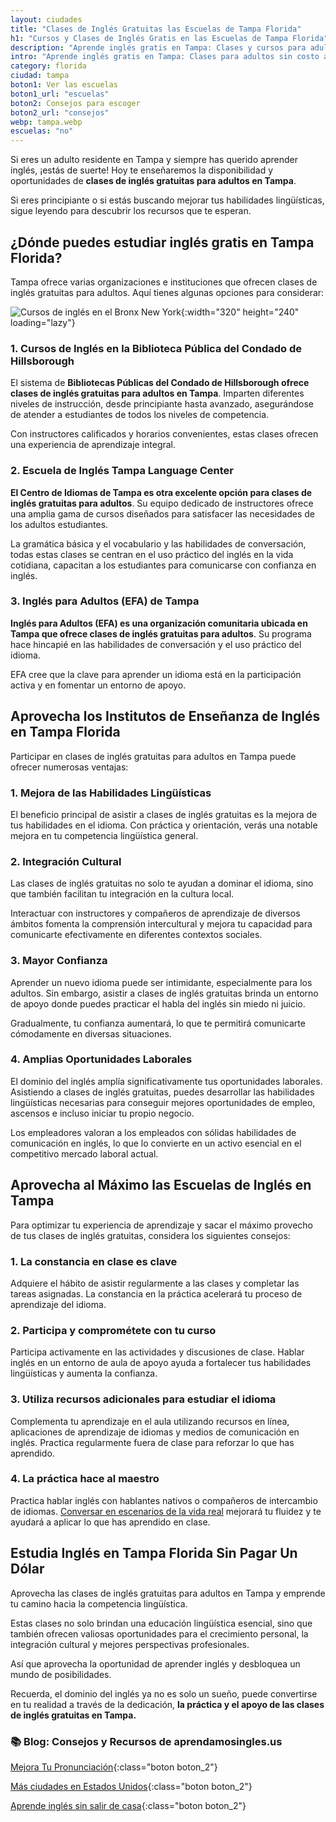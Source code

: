 ```yaml
---
layout: ciudades
title: "Clases de Inglés Gratuitas las Escuelas de Tampa Florida"
h1: "Cursos y Clases de Inglés Gratis en las Escuelas de Tampa Florida"
description: "Aprende inglés gratis en Tampa: Clases y cursos para adultos sin costo. Mejora tus habilidades y amplía tus oportunidades. ¡Aprovecha hoy!"
intro: "Aprende inglés gratis en Tampa: Clases para adultos sin costo alguno"
category: florida
ciudad: tampa
boton1: Ver las escuelas
boton1_url: "escuelas"
boton2: Consejos para escoger
boton2_url: "consejos"
webp: tampa.webp
escuelas: "no"
---
```

Si eres un adulto residente en Tampa y siempre has querido aprender inglés, ¡estás de suerte! Hoy te enseñaremos la disponibilidad y oportunidades de **clases de inglés gratuitas para adultos en Tampa**.

Si eres principiante o si estás buscando mejorar tus habilidades lingüísticas, sigue leyendo para descubrir los recursos que te esperan.

## ¿Dónde puedes estudiar inglés gratis en Tampa Florida?

Tampa ofrece varias organizaciones e instituciones que ofrecen clases de inglés gratuitas para adultos. Aquí tienes algunas opciones para considerar:

![Cursos de inglés en el Bronx New York]({{site.baseurl}}/img/{{page.webp}} "Clases inglés {{page.ciudad|capitalize}}"){:width="320" height="240" loading="lazy"}

### 1. Cursos de Inglés en la Biblioteca Pública del Condado de Hillsborough

El sistema de **Bibliotecas Públicas del Condado de Hillsborough ofrece clases de inglés gratuitas para adultos en Tampa**. Imparten diferentes niveles de instrucción, desde principiante hasta avanzado, asegurándose de atender a estudiantes de todos los niveles de competencia.

Con instructores calificados y horarios convenientes, estas clases ofrecen una experiencia de aprendizaje integral.

### 2. Escuela de Inglés Tampa Language Center

**El Centro de Idiomas de Tampa es otra excelente opción para clases de inglés gratuitas para adultos**. Su equipo dedicado de instructores ofrece una amplia gama de cursos diseñados para satisfacer las necesidades de los adultos estudiantes.

La gramática básica y el vocabulario y las habilidades de conversación, todas estas clases se centran en el uso práctico del inglés en la vida cotidiana, capacitan a los estudiantes para comunicarse con confianza en inglés.

### 3. Inglés para Adultos (EFA) de Tampa

**Inglés para Adultos (EFA) es una organización comunitaria ubicada en Tampa que ofrece clases de inglés gratuitas para adultos**. Su programa hace hincapié en las habilidades de conversación y el uso práctico del idioma.

EFA cree que la clave para aprender un idioma está en la participación activa y en fomentar un entorno de apoyo.

## Aprovecha los Institutos de Enseñanza de Inglés en Tampa Florida

Participar en clases de inglés gratuitas para adultos en Tampa puede ofrecer numerosas ventajas:

### 1. Mejora de las Habilidades Lingüísticas

El beneficio principal de asistir a clases de inglés gratuitas es la mejora de tus habilidades en el idioma. Con práctica y orientación, verás una notable mejora en tu competencia lingüística general.

### 2. Integración Cultural

Las clases de inglés gratuitas no solo te ayudan a dominar el idioma, sino que también facilitan tu integración en la cultura local.

Interactuar con instructores y compañeros de aprendizaje de diversos ámbitos fomenta la comprensión intercultural y mejora tu capacidad para comunicarte efectivamente en diferentes contextos sociales.

### 3. Mayor Confianza

Aprender un nuevo idioma puede ser intimidante, especialmente para los adultos. Sin embargo, asistir a clases de inglés gratuitas brinda un entorno de apoyo donde puedes practicar el habla del inglés sin miedo ni juicio.

Gradualmente, tu confianza aumentará, lo que te permitirá comunicarte cómodamente en diversas situaciones.

### 4. Amplias Oportunidades Laborales

El dominio del inglés amplía significativamente tus oportunidades laborales. Asistiendo a clases de inglés gratuitas, puedes desarrollar las habilidades lingüísticas necesarias para conseguir mejores oportunidades de empleo, ascensos e incluso iniciar tu propio negocio.

Los empleadores valoran a los empleados con sólidas habilidades de comunicación en inglés, lo que lo convierte en un activo esencial en el competitivo mercado laboral actual.

## Aprovecha al Máximo las Escuelas de Inglés en Tampa

Para optimizar tu experiencia de aprendizaje y sacar el máximo provecho de tus clases de inglés gratuitas, considera los siguientes consejos:

### 1. La constancia en clase es clave

Adquiere el hábito de asistir regularmente a las clases y completar las tareas asignadas. La constancia en la práctica acelerará tu proceso de aprendizaje del idioma.

### 2. Participa y comprométete con tu curso

Participa activamente en las actividades y discusiones de clase. Hablar inglés en un entorno de aula de apoyo ayuda a fortalecer tus habilidades lingüísticas y aumenta la confianza.

### 3. Utiliza recursos adicionales para estudiar el idioma

Complementa tu aprendizaje en el aula utilizando recursos en línea, aplicaciones de aprendizaje de idiomas y medios de comunicación en inglés. Practica regularmente fuera de clase para reforzar lo que has aprendido.

### 4. La práctica hace al maestro

Practica hablar inglés con hablantes nativos o compañeros de intercambio de idiomas. [Conversar en escenarios de la vida real]({{'clases-en-linea'|relative_url}}) mejorará tu fluidez y te ayudará a aplicar lo que has aprendido en clase.

## Estudia Inglés en Tampa Florida Sin Pagar Un Dólar

Aprovecha las clases de inglés gratuitas para adultos en Tampa y emprende tu camino hacia la competencia lingüística.

Estas clases no solo brindan una educación lingüística esencial, sino que también ofrecen valiosas oportunidades para el crecimiento personal, la integración cultural y mejores perspectivas profesionales.

Así que aprovecha la oportunidad de aprender inglés y desbloquea un mundo de posibilidades.

Recuerda, el dominio del inglés ya no es solo un sueño, puede convertirse en tu realidad a través de la dedicación, **la práctica y el apoyo de las clases de inglés gratuitas en Tampa.**

### 📚 Blog: Consejos y Recursos de aprendamosingles.us

[Mejora Tu Pronunciación]({{'blog'|relative_url}}){:class="boton boton_2"}

[Más ciudades en Estados Unidos]({{'escuelas'|relative_url}}){:class="boton boton_2"}

[Aprende inglés sin salir de casa]({{'clases-en-linea'|relative_url}}){:class="boton boton_2"}
